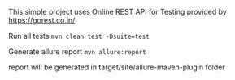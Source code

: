 This simple project uses Online REST API for Testing provided by https://gorest.co.in/

Run all tests
`mvn clean test -Dsuite=test`

Generate allure report
`mvn allure:report`

report will be generated in target/site/allure-maven-plugin folder
